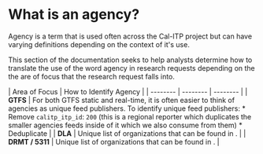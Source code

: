 # What is an agency?
Agency is a term that is used often across the Cal-ITP project but can have varying definitions depending on the context of it's use. 

This section of the documentation seeks to help analysts determine how to translate the use of the word agency in research requests depending on the the are of focus that the research request falls into.

| Area of Focus | How to Identify Agency |
| -------- | -------- | -------- |
| **GTFS** | For both GTFS static and real-time, it is often easier to think of agencies as unique feed publishers. To identify unique feed publishers: * Remove `calitp_itp_id`: `200` (this is a regional reporter which duplicates the smaller agencies feeds inside of it which we also consume from them) * Deduplicate |
| **DLA** | Unique list of organizations that can be found in . |
| **DRMT / 5311** | Unique list of organizations that can be found in . |